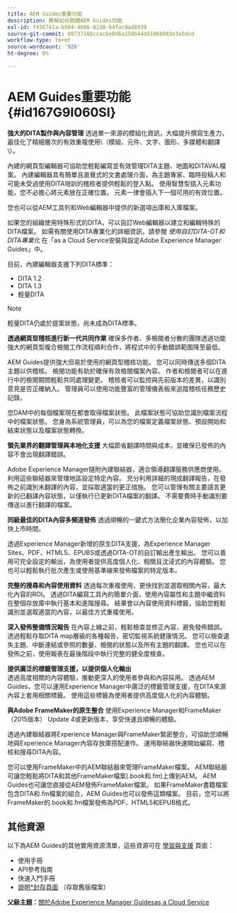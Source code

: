 ```yaml
---
title: AEM Guides重要功能
description: 瞭解如何關鍵AEM Guides功能
exl-id: f456741a-b504-4686-8230-64fac0ad8939
source-git-commit: 8073716bccacbe8d6a158b44d5106b083e3a5dcd
workflow-type: tm+mt
source-wordcount: '926'
ht-degree: 0%

---
```


# AEM Guides重要功能 {#id167G9I060SI}

**強大的DITA製作與內容管理**
透過單一來源的模組化資訊，大幅提升撰寫生產力，最佳化了精細層次的有效重複使用\（模組、元件、文字、圖形、多媒體和翻譯\）。

內建的網頁型編輯器可協助您輕鬆編寫並有效管理DITA主題、地圖和DITAVAL檔案。 內建編輯器具有簡單且直覺式的文書處理介面，為主題專家、臨時投稿人和可能未受過使用DITA培訓的稽核者提供輕鬆的登入點。 使用智慧型插入元素功能，您不必擔心將元素放在正確位置。 元素一律會插入下一個可用的有效位置。

您也可以從AEM工具列和Web編輯器中提供的新選項出庫和入庫檔案。

如果您的組織使用特殊形式的DITA，可以自訂Web編輯器以建立和編輯特殊的DITA檔案。 如需有關使用DITA專業化的詳細資訊，請參閱 *使用自訂DITA-OT和DITA專業化* 在「as a Cloud Service安裝與設定Adobe Experience Manager Guides」中。

目前，內建編輯器支援下列DITA標準：

* DITA 1.2
* DITA 1.3
* 輕量DITA


>[!NOTE]
>
> 輕量DITA仍處於提案狀態，尚未成為DITA標準。

**透過網頁型稽核進行新一代共同作業**
確保多作者、多檢閱者分散的團隊透過功能強大的網頁型複合檢閱工作流程順利合作，將程式中的手動錯誤範圍降至最低。

AEM Guides提供強大但易於使用的網頁型稽核功能。 您可以同時傳送多個DITA主題以供稽核。 檢閱功能有助於確保有效檢閱檔案內容。 作者和檢閱者可以在進行中的檢閱期間輕鬆共同處理變更。 稽核者可以監控與先前版本的差異，以識別意見是否正確納入。 管理員可以使用功能豐富的管理儀表板來追蹤稽核任務歷史記錄。

您DAM中的每個檔案現在都會取得檔案狀態。 此檔案狀態可協助您識別檔案流程中的檔案狀態。 您身為系統管理員，可以為您的檔案定義檔案狀態、預設開始和結束狀態以及檔案狀態轉換。

**領先業界的翻譯管理與本地化支援**
大幅節省翻譯時間與成本，並確保已發佈的內容不會出現翻譯錯誤。

Adobe Experience Manager隨附內建聯結器，適合領導翻譯服務供應商使用。 利用這些聯結器來管理地區設定特定內容。 充分利用詳細的現成翻譯報告，在發佈之前識別未翻譯的內容，並採取適當的更正措施。 您可以管理有關主要語言更新的已翻譯內容狀態，以僅執行已更新DITA檔案的翻譯。 不需要費時手動識別要傳送以進行翻譯的檔案。

**同級最佳的DITA內容多頻道發佈**
透過順暢的一鍵式方法簡化企業內容發佈，以加快上市時間。

透過Experience Manager新增的原生DITA支援，為Experience Manager Sites、PDF、HTML5、EPUBS或透過DITA-OT的自訂輸出產生輸出。 您可以善用可完全設定的輸出，為使用者提供高度個人化、相關且沈浸式的內容體驗。 您也可以輕鬆執行批次產生或使用基準線來發佈檔案的特定版本。

**完整的搜尋和內容使用資料**
透過每次重複使用，更快找到並選取相關內容，最大化內容的ROI。 透過DITA編寫工具內的簡單介面，使用內容屬性和主題中繼資料在整個存放庫中執行基本和進階搜尋。 結果會以內容使用資料標籤，協助您輕鬆識別並選取適當的內容，以最佳方式重複使用。

**深入發佈整備情況報告**
在內容上線之前，輕鬆檢查並修正內容，避免發佈錯誤。 透過輕鬆存取DITA map層級的各種報告，密切監視系統健康情況。 您可以檢查遺失主題、中斷連結或參照的數量、檢閱的狀態以及所有主題的翻譯。 您也可以在發佈之前，使用報表在最後階段中執行完整的健全度檢查。

**提供廣泛的標籤管理支援，以提供個人化輸出**\
透過高度相關的內容體驗，推動更深入的使用者參與和內容採用。 透過AEM Guides，您可以運用Experience Manager中廣泛的標籤管理支援，在DITA來源內容上套用相關標籤。 使用這些標籤為使用者提供高度個人化的內容體驗。

**與Adobe FrameMaker的原生整合**
使用Experience Manager和FrameMaker （2015版本） Update 4或更新版本，享受快速且順暢的體驗。

透過內建聯結器將Experience Manager與FrameMaker緊密整合，可協助您順暢地與Experience Manager內容存放庫搭配運作。 運用聯結器快速開始編寫、稽核和搜尋DITA內容。

您可以使用FrameMaker中的AEM聯結器來管理FrameMaker檔案。 AEM聯結器可讓您輕鬆將DITA和其他FrameMaker檔案(.book和.fm)上傳到AEM。 AEM Guides也可讓您直接從AEM發佈FrameMaker檔案。 如果FrameMaker書籍檔案包含DITA和.fm檔案的組合，AEM Guides也可以發佈這類檔案。 目前，您可以將FrameMaker的.book和.fm檔案發佈為PDF、HTML5和EPUB格式。

## 其他資源

以下為AEM Guides的其他實用資源清單，這些資源可在 [學習與支援](https://helpx.adobe.com/support/xml-documentation-for-experience-manager.html) 頁面：

* 使用手冊
* API參考指南
* 快速入門手冊
* [說明*封存頁面](https://helpx.adobe.com/xml-documentation-for-experience-manager/archive.html) （存取舊版檔案）

**父級主題：**[&#x200B;關於Adobe Experience Manager Guidesas a Cloud Service](intro.md)
